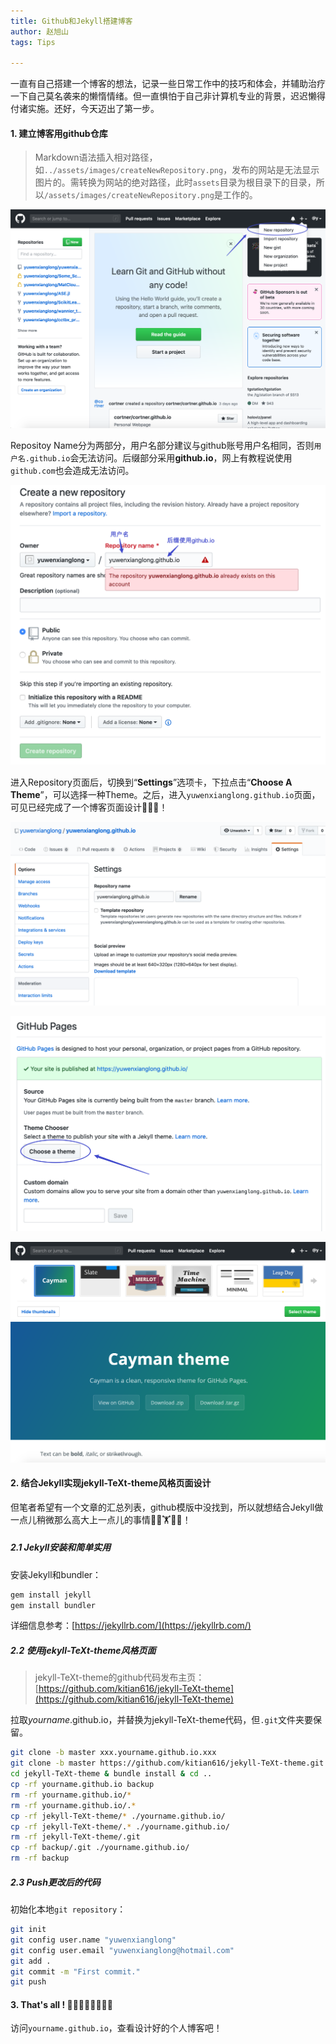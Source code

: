 ```yaml
---
title: Github和Jekyll搭建博客
author: 赵旭山
tags: Tips

---
```




一直有自己搭建一个博客的想法，记录一些日常工作中的技巧和体会，并辅助治疗一下自己莫名袭来的懒惰情绪。但一直惧怕于自己非计算机专业的背景，迟迟懒得付诸实施。还好，今天迈出了第一步。



#### 1. 建立博客用github仓库

> Markdown语法插入相对路径，如`../assets/images/createNewRepository.png`，发布的网站是无法显示图片的。需转换为网站的绝对路径，此时`assets`目录为根目录下的目录，所以`/assets/images/createNewRepository.png`是工作的。

![](/assets/images/createNewRepository202002211200.png)

Repositoy Name分为两部分，用户名部分建议与github账号用户名相同，否则`用户名.github.io`会无法访问。后缀部分采用**github.io**，网上有教程说使用`github.com`也会造成无法访问。

![](/assets/images/repositoryName202002211246.png)

进入Repository页面后，切换到“**Settings**”选项卡，下拉点击“**Choose A Theme**”，可以选择一种Theme。之后，进入`yuwenxianglong.github.io`页面，可见已经完成了一个博客页面设计🦾🦾🦾！

![](/assets/images/githubioSettings202002211522.png)

![](/assets/images/chooseATheme202002211530.png)

![](/assets/images/selectTheme202002211531.png)

#### 2. 结合Jekyll实现jekyll-TeXt-theme风格页面设计

但笔者希望有一个文章的汇总列表，github模版中没找到，所以就想结合Jekyll做一点儿稍微那么高大上一点儿的事情🏋️‍♀️🏋️🏋️‍♂️！

##### 2.1 Jekyll安装和简单实用

安装Jekyll和bundler：

```bash
gem install jekyll
gem install bundler
```

详细信息参考：[https://jekyllrb.com/](https://jekyllrb.com/)

##### 2.2 使用jekyll-TeXt-theme风格页面

> jekyll-TeXt-theme的github代码发布主页：[https://github.com/kitian616/jekyll-TeXt-theme](https://github.com/kitian616/jekyll-TeXt-theme)

拉取*yourname*.github.io，并替换为jekyll-TeXt-theme代码，但`.git`文件夹要保留。

```bash
git clone -b master xxx.yourname.github.io.xxx
git clone -b master https://github.com/kitian616/jekyll-TeXt-theme.git
cd jekyll-TeXt-theme & bundle install & cd ..
cp -rf yourname.github.io backup
rm -rf yourname.github.io/*
rm -rf yourname.github.io/.*
cp -rf jekyll-TeXt-theme/* ./yourname.github.io/
cp -rf jekyll-TeXt-theme/.* ./yourname.github.io/
rm -rf jekyll-TeXt-theme/.git
cp -rf backup/.git ./yourname.github.io/
rm -rf backup
```

##### 2.3 Push更改后的代码

初始化本地`git repository`：

```bash
git init
git config user.name "yuwenxianglong"
git config user.email "yuwenxianglong@hotmail.com"
git add .
git commit -m "First commit."
git push
```

#### 3. That's all ! 👯‍♀️👯‍♀️👯‍♀️👯‍♀️

访问`yourname.github.io`，查看设计好的个人博客吧！